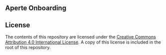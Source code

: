 ## Aperte Onboarding

## License

The contents of this repository are licensed under the [Creative Commons Attribution 4.0 International License](https://creativecommons.org/licenses/by/4.0/).
A copy of this license is included in the root of this repository.
